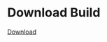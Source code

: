 
# Download Build
[Download](https://github.com/Carmelosmexy1/TimeFN-Updated/releases/tag/Download)






























































































